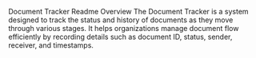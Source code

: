 Document Tracker Readme
Overview
The Document Tracker is a system designed to track the status and history of documents as they move through various stages. 
It helps organizations manage document flow efficiently by recording details such as document ID, status, sender, receiver, and timestamps.
